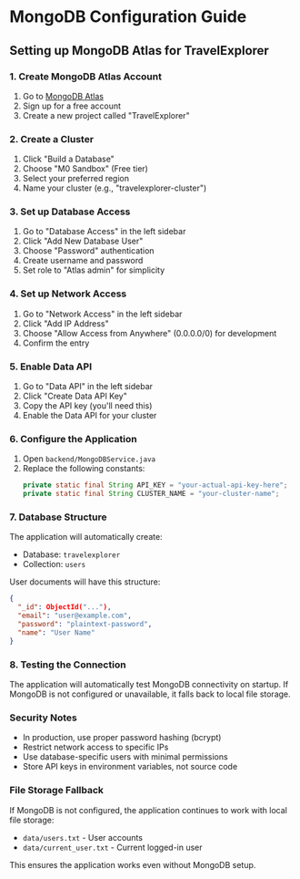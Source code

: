 # MongoDB Configuration Guide

## Setting up MongoDB Atlas for TravelExplorer

### 1. Create MongoDB Atlas Account
1. Go to [MongoDB Atlas](https://www.mongodb.com/cloud/atlas)
2. Sign up for a free account
3. Create a new project called "TravelExplorer"

### 2. Create a Cluster
1. Click "Build a Database"
2. Choose "M0 Sandbox" (Free tier)
3. Select your preferred region
4. Name your cluster (e.g., "travelexplorer-cluster")

### 3. Set up Database Access
1. Go to "Database Access" in the left sidebar
2. Click "Add New Database User"
3. Choose "Password" authentication
4. Create username and password
5. Set role to "Atlas admin" for simplicity

### 4. Set up Network Access
1. Go to "Network Access" in the left sidebar
2. Click "Add IP Address"
3. Choose "Allow Access from Anywhere" (0.0.0.0/0) for development
4. Confirm the entry

### 5. Enable Data API
1. Go to "Data API" in the left sidebar
2. Click "Create Data API Key"
3. Copy the API key (you'll need this)
4. Enable the Data API for your cluster

### 6. Configure the Application
1. Open `backend/MongoDBService.java`
2. Replace the following constants:
   ```java
   private static final String API_KEY = "your-actual-api-key-here";
   private static final String CLUSTER_NAME = "your-cluster-name";
   ```

### 7. Database Structure
The application will automatically create:
- Database: `travelexplorer`
- Collection: `users`

User documents will have this structure:
```json
{
  "_id": ObjectId("..."),
  "email": "user@example.com",
  "password": "plaintext-password",
  "name": "User Name"
}
```

### 8. Testing the Connection
The application will automatically test MongoDB connectivity on startup.
If MongoDB is not configured or unavailable, it falls back to local file storage.

### Security Notes
- In production, use proper password hashing (bcrypt)
- Restrict network access to specific IPs
- Use database-specific users with minimal permissions
- Store API keys in environment variables, not source code

### File Storage Fallback
If MongoDB is not configured, the application continues to work with local file storage:
- `data/users.txt` - User accounts
- `data/current_user.txt` - Current logged-in user

This ensures the application works even without MongoDB setup.